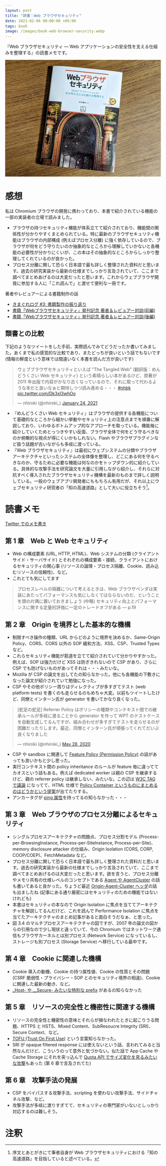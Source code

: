 ```yaml
---
layout: post
title: "読書｜Web ブラウザセキュリティ"
date: 2021-02-06 00:00:00 +09:00
tags: book
image: /images/book-web-browser-security.webp
---
```


『Web ブラウザセキュリティ ― Web アプリケーションの安全性を支える仕組みを整理する』の読書メモです。

![表紙](/images/book-web-browser-security.webp)

# 感想

私は Chromium ブラウザの開発に携わっており、本書で紹介されている機能の一部の実装者の立場で読みました。

- ブラウザの持つセキュリティ機能が体系立てて紹介されており、機能間の関係性が分かりやすくまとめられている。特に最新のブラウザセキュリティ機能はブラウザの内部構成 (例えばプロセス分離) に強く依存しているので、ブラウザが何をどう守りたいのか抽象的なところから理解していかないと各機能の必要性が分かりにくいが、この本はその抽象的なところからしっかり整理してくれているのが良かった。
- プロセス分離に関して恐らく日本語で最も詳しく整理された資料だと思います。過去の研究実装から最新の仕様までしっかり言及されていて、ここまで調べてまとめあげるのは大変だったと思います。これからウェブブラウザ開発に参加する人に「これ読んで」と渡せて便利な一冊です。

著者やレビュアーによる書籍制作の話

- [きまぐれログ #3: 書籍製作の振り返り](https://diary.shift-js.info/kimagure-03/)
- [書籍「Webブラウザセキュリティ」発刊記念 著者＆レビュアー対談(前編)](https://techblog.securesky-tech.com/entry/2021/01/08/)
- [書籍「Webブラウザセキュリティ」発刊記念 著者＆レビュアー対談(後編)](https://techblog.securesky-tech.com/entry/2021/02/15/)

## 類書との比較

下記のようなツイートをした手前、実際読んでみてどうだったか書いてみました。あくまで私の感覚的な比較であり、またどっちが良いという話でもないです (情報の鮮度という意味では間違いなく本書を読んだ方が良いです)

<blockquote class="twitter-tweet" data-conversation="none" data-dnt="true"><p lang="ja" dir="ltr">ウェブブラウザセキュリティといえば &quot;The Tangled Web&quot; (翻訳版：めんどうくさい Web セキュリティ) という素晴らしい本があるけど、原著が 2011 年出版で内容がかなり古くなっているので、それに取って代わるような本だと良いなぁと期待しつつ読み進める・・・ <a href="https://twitter.com/hashtag/nhbk?src=hash&amp;ref_src=twsrc%5Etfw">#nhbk</a> <a href="https://t.co/Dk3xI3whOo">pic.twitter.com/Dk3xI3whOo</a></p>&mdash; nhiroki (@nhiroki_) <a href="https://twitter.com/nhiroki_/status/1353244517839773698?ref_src=twsrc%5Etfw">January 24, 2021</a></blockquote> <script async src="https://platform.twitter.com/widgets.js" charset="utf-8"></script>

- 『めんどうくさい Web セキュリティ』はブラウザの提供する各機能について基礎的なところから細かい挙動やセキュリティ上の注意点までを順番に解説しており、いわゆるボトムアップ的なアプローチを取っている。機能毎に紹介していくためとっつきやすい反面、ブラウザ全体で何をどう守るべきなのか俯瞰的な視点が得にくいかもしれない。Flash やブラウザプラグインなど扱う話題が古いながらも多岐に渡っている。
- 『Web ブラウザセキュリティ』は最初にウェブシステムの分類やブラウザアーキテクチャといったシステムの全体像を整理し、どこにある何を守るべきなのか、守るために必要な機能は何なのかをトップダウン的に紹介している。具体的な攻撃手法を研究論文を大量に引用しながら紹介し、それらに対抗すべく導入されたブラウザセキュリティ機構を最新のものまで詳しく説明している。一般のウェブアプリ開発者にももちろん有用だが、それ以上にウェブセキュリティ研究者の「知の高速道路」として大いに役立ちそう[^highway]。

[^highway]: 序文とあとがきにて筆者自身が Web ブラウザセキュリティにおける「知の高速道路」を目指していると述べている。

# 読書メモ

[Twitter でのメモ書き](https://twitter.com/nhiroki_/status/1353010223334584321)

## 第 1 章　Web と Web セキュリティ

- Web の構成要素 (URL, HTTP, HTML)、Web システムの分類 (クライアントサイド・サーバサイド) とそれぞれの構成要素・接続、クライアントにおけるセキュリティの関心事 (リソースの論理・プロセス隔離、Cookie、読み込むリソースの信頼性)、など。
- これとても気にしてます

> プロセスレベルの隔離について考えるときは、Web ブラウザベンダは実装にあたってパフォーマンスも気にしなくてはならないのだ、ということを頭の片隅に置いておきましょう (中略) セキュリティ向上とパフォーマンスに関する定量的評価に一定のトレードオフがある ― p.19

## 第 2 章　Origin を境界とした基本的な機構

- 制限すべき操作の種類、URL からどのように境界を決めるか、Same-Origin Policy、CORS、CORS 以外の SOP 緩和方法、XSS、CSP、Trusted Types など。
- これらセキュリティ機能が筋道を立てて紹介されていて分かりやすかった。例えば、SOP は強力だけど XSS は防ぎきれないので CSP があり、さらに CSP でも防げないものがあってそれは・・・みたいな。
- Mozilla が CSP の論文を出してたの知らなかった。他にも各機能の下敷きになった論文が紹介されていて勉強になった。
- CSP やその他ポリシー周りはディレクティブが多すぎてテスト (web platform tests) を書くのも走らせるのもめちゃ大変。以前もツイートしたけど、同僚とインターン氏が generator を書いてかなり良くなった。

<blockquote class="twitter-tweet" data-conversation="none" data-dnt="true"><p lang="ja" dir="ltr">[蛇足の蛇足] Referrer Policy はポリシーの種類やコンテキスト間での継承ルールが多岐に渡ることから generator を作って WPT のテストケースを自動生成してるんですが、組み合わせが多すぎてテストを走らせるのが困難だったりします。最近、同僚とインターン氏が頑張ってくれてだいぶ良くなりました</p>&mdash; nhiroki (@nhiroki_) <a href="https://twitter.com/nhiroki_/status/1266042945368514560?ref_src=twsrc%5Etfw">May 28, 2020</a></blockquote> <script async src="https://platform.twitter.com/widgets.js" charset="utf-8"></script>

- CSP や sandbox に関連して [Feature Policy (Permission Policy)](https://w3c.github.io/webappsec-permissions-policy/) の話があっても良いかもと少し思った。
- 実行コンテキスト間の policy inheritance のルールが feature 毎に違っててカオスという話もある。例えば dedicated worker は親の CSP を継承するけど、親の referrer policy は継承しない、みたいな。この辺は [W3C TAG で議論](https://github.com/w3ctag/design-principles/issues/111) になってて、HTML 仕様で [Policy Container というものにまとめるのはどうかという提案](https://github.com/whatwg/html/issues/4926)が出てたりする。
- アンカータグが [ping 属性](https://html.spec.whatwg.org/multipage/links.html#ping)を持ってるの知らなかった・・・

## 第 3 章　Web ブラウザのプロセス分離によるセキュリティ

- シングルプロセスアーキテクチャの問題点、プロセス分割モデル (Process-per-BrowsingInstance, Process-per-SiteInstance, Process-per-Site)、memory disclosure attacker の仕組み、Origin Isolation (CORS, CORP, COOP/COEP)、FetchMetadata など。
- プロセス分離に関して恐らく日本語で最も詳しく整理された資料だと思います。過去の研究実装から最新の仕様までしっかり言及されていて、ここまで調べてまとめあげるのは大変だったと思います。欲を言うと、プロセス分離やメモリ共有の仕様レベルのコンセプトである [Agent や AgentCluster](https://nhiroki.jp/2017/12/10/javascript-parallel-processing#4-%E5%85%B1%E6%9C%89%E3%83%A1%E3%83%A2%E3%83%AA%E3%83%A2%E3%83%87%E3%83%AB) の話も書いてあると良かった。ちょうど最近 [Origin-Agent-Cluster ヘッダ](https://web.dev/origin-agent-cluster/)の話も出ましたね (記事にある通り厳密にはセキュリティのための機能ではないけれども)
- 本書はセキュリティの本なので Origin Isolation に焦点を当ててアーキテクチャを解説してるんだけど、これを読んで Performance Isolation に焦点を当てたアーキテクチャのまとめ記事があると面白そうだなぁ、と思った。
- 図 3.4 のマルチプロセスアーキテクチャの図ですが、2007 年の論文の図からの引用なので少し現状と違っていて、今の Chromium ではネットワーク通信もブラウザカーネルとは別プロセス (Network Service) になっているし、ストレージも別プロセス (Storage Service) へ移行している最中です。

## 第 4 章　Cookie に関連した機構

- Cookie 導入の動機、Cookie の持つ属性値、Cookie の性質とその問題 (CSRF 脆弱性・プライバシー・SOP とのセキュリティ境界の相違)、Cookie に関連した最新の動き、など。
- [_Host- や __Secure- みたいな特別な prefix](https://tools.ietf.org/html/draft-ietf-httpbis-rfc6265bis-03#section-4.1.3) があるの知らなかった

## 第 5 章　リソースの完全性と機密性に関連する機構

- リソースの完全性と機密性の意味とそれらが損なわれたときに起こりうる問題、HTTPS と HSTS、Mixed Content、SubResoucre Integrity (SRI)、Secure Context、など。
- [TOFU (Trust On First Use)](https://en.wikipedia.org/wiki/Trust_on_first_use) という言葉知らなかった。
- SRI が opaque filtered response には使えないという話、言われてみると当然なんだけど、こういうのって意外と気づかない。似た話で App Cache や Cache Storage にそれを突っ込んで [Quota API でサイズ変化を見るみたいな攻撃](https://chromestatus.com/feature/5400170344742912)もあった (第 6 章で言及されてた)

## 第 6 章　攻撃手法の発展

- CSP をバイパスする攻撃手法、scripting を使わない攻撃手法、サイドチャネル攻撃、など。
- 攻撃手法が多岐に渡りすぎてて、セキュリティの専門家がいないとしっかり対応するのは難しそう。

# 注釈